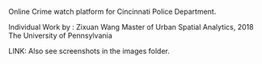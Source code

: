 Online Crime watch platform for Cincinnati Police Department.


Individual Work by :
Zixuan Wang
Master of Urban Spatial Analytics, 2018
The University of Pennsylvania

LINK:
Also see screenshots in the images folder.

